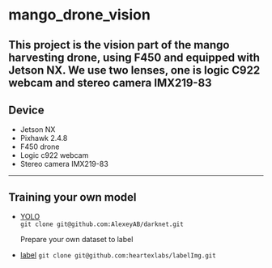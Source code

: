 # mango_drone_vision
This project is the vision part of the mango harvesting drone, using F450 and equipped with Jetson NX. We use two lenses, one is logic C922 webcam and stereo camera IMX219-83
---
## Device
* Jetson NX
* Pixhawk 2.4.8
* F450 drone
* Logic c922 webcam
* Stereo camera IMX219-83
---
## Training your own model
* [YOLO](https://github.com/AlexeyAB/darknet)  
  `git clone git@github.com:AlexeyAB/darknet.git`


  Prepare your own dataset to label  

* [label](https://github.com/heartexlabs/labelImg)
  `git clone git@github.com:heartexlabs/labelImg.git`


